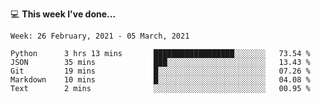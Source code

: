 💻 **This week I've done...**

<!--START_SECTION:waka-->
```text
Week: 26 February, 2021 - 05 March, 2021

Python      3 hrs 13 mins       ██████████████████░░░░░░░   73.54 % 
JSON        35 mins             ███░░░░░░░░░░░░░░░░░░░░░░   13.43 % 
Git         19 mins             █░░░░░░░░░░░░░░░░░░░░░░░░   07.26 % 
Markdown    10 mins             █░░░░░░░░░░░░░░░░░░░░░░░░   04.08 % 
Text        2 mins              ░░░░░░░░░░░░░░░░░░░░░░░░░   00.95 %
```
<!--END_SECTION:waka-->
